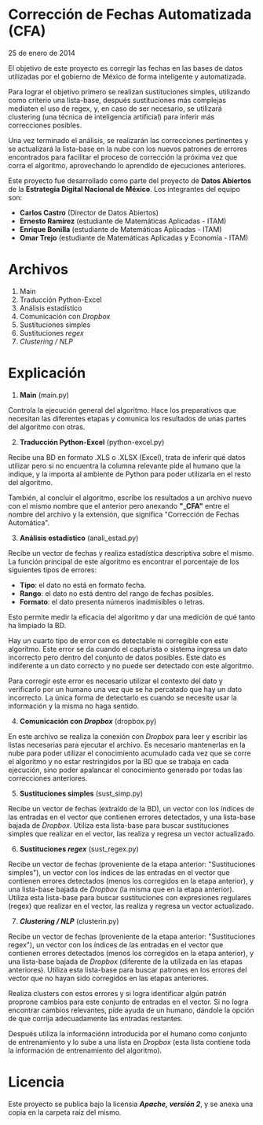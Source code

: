 # Corrección de Fechas Automatizada (CFA)

25 de enero de 2014

El objetivo de este proyecto es corregir las fechas en las bases de datos utilizadas por el gobierno de México de forma inteligente y automatizada.

Para lograr el objetivo primero se realizan sustituciones simples, utilizando como criterio una lista-base, después sustituciones más complejas mediaten el uso de regex, y, en caso de ser necesario, se utilizará clustering (una técnica de inteligencia artificial) para inferir más correcciones posibles.

Una vez terminado el análisis, se realizarán las correcciones pertinentes y se actualizará la lista-base en la nube con los nuevos patrones de errores encontrados para facilitar el proceso de corrección la próxima vez que corra el algoritmo, aprovechando lo aprendido de ejecuciones anteriores.

Este proyecto fue desarrollado como parte del proyecto de **Datos Abiertos** de la **Estrategia Digital Nacional de México**. Los integrantes del equipo son:

- **Carlos Castro** (Director de Datos Abiertos)
- **Ernesto Ramírez** (estudiante de Matemáticas Aplicadas - ITAM)
- **Enrique Bonilla** (estudiante de Matemáticas Aplicadas - ITAM)
- **Omar Trejo** (estudiante de Matemáticas Aplicadas y Economía - ITAM)

# Archivos

1. Main
2. Traducción Python-Excel
3. Análisis estadístico
4. Comunicación con _Dropbox_
5. Sustituciones simples
6. Sustituciones _regex_
7. _Clustering / NLP_


# Explicación

1. **Main** (main.py)

 Controla la ejecución general del algoritmo. Hace los preparativos que necesitan las diferentes etapas y comunica los resultados de unas partes del algoritmo con otras.

2. **Traducción Python-Excel** (python-excel.py)

 Recibe una BD en formato .XLS o .XLSX (Excel), trata de inferir qué datos utilizar pero si no encuentra la columna relevante pide al humano que la indique, y la importa al ambiente de Python para poder utilizarla en el resto del algoritmo.

 También, al concluir el algoritmo, escribe los resultados a un archivo nuevo con el mismo nombre que el anterior pero anexando **"_CFA"** entre el nombre del archivo y la extensión, que significa "Corrección de Fechas Automática".

3. **Análisis estadístico** (anali_estad.py)

 Recibe un vector de fechas y realiza estadística descriptiva sobre el mismo. La función principal de este algoritmo es encontrar el porcentaje de los siguientes tipos de errores:

 - **Tipo**: el dato no está en formato fecha.
 - **Rango**: el dato no está dentro del rango de fechas posibles.
 - **Formato**: el dato presenta números inadmisibles o letras.

 Esto permite medir la eficacia del algoritmo y dar una medición de qué tanto ha limpiado la BD.

 Hay un cuarto tipo de error con es detectable ni corregible con este algoritmo. Este error se da cuando el capturista o sistema ingresa un dato incorrecto pero dentro del conjunto de datos posibles. Este dato es indiferente a un dato correcto y no puede ser detectado con este algoritmo.

 Para corregir este error es necesario utilizar el contexto del dato y verificarlo por un humano una vez que se ha percatado que hay un dato incorrecto. La única forma de detectarlo es cuando se necesite usar la información y la misma no haga sentido.

4. **Comunicación con _Dropbox_** (dropbox.py)

 En este archivo se realiza la conexión con _Dropbox_ para leer y escribir las listas necesarias para ejecutar el archivo. Es necesario mantenerlas en la nube para poder utilizar el conocimiento acumulado cada vez que se corre el algoritmo y no estar restringidos por la BD que se trabaja en cada ejecución, sino poder apalancar el conocimiento generado por todas las correcciones anteriores.

5. **Sustituciones simples** (sust_simp.py)

 Recibe un vector de fechas (extraído de la BD), un vector con los índices de las entradas en el vector que contienen errores detectados, y una lista-base bajada de _Dropbox_. Utiliza esta lista-base para buscar sustituciones simples que realizar en el vector, las realiza y regresa un vector actualizado.

6. **Sustituciones _regex_** (sust_regex.py)

 Recibe un vector de fechas (proveniente de la etapa anterior: "Sustituciones simples"), un vector con los índices de las entradas en el vector que contienen errores detectados (menos los corregidos en la etapa anterior), y una lista-base bajada de _Dropbox_ (la misma que en la etapa anterior). Utiliza esta lista-base para buscar sustituciones con expresiones regulares (regex) que realizar en el vector, las realiza y regresa un vector actualizado.

7. **_Clustering / NLP_** (clusterin.py)

 Recibe un vector de fechas (proveniente de la etapa anterior: "Sustituciones regex"), un vector con los índices de las entradas en el vector que contienen errores detectados (menos los corregidos en la etapa anterior), y una lista-base bajada de _Dropbox_ (diferente de la utilizada en las etapas anteriores). Utiliza esta lista-base para buscar patrones en los errores del vector que no hayan sido corregidos en las etapas anteriores.

 Realiza clusters con estos errores y si logra identificar algún patrón proprone cambios para este conjunto de entradas en el vector. Si no logra encontrar cambios relevantes, pide ayuda de un humano, dándole la opción de que corrija adecuadamente las entradas restantes.

 Después utiliza la informaciónn introducida por el humano como conjunto de entrenamiento y lo sube a una lista en _Dropbox_ (esta lista contiene toda la información de entrenamiento del algoritmo).

# Licencia

Este proyecto se publica bajo la licensia **_Apache, versión 2_**, y se anexa una copia en la carpeta raíz del mismo.
